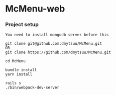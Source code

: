 # McMenu-web

### Project setup
```
You need to install mongodb server before this

git clone git@github.com:dmytsuu/McMenu.git
OR
git clone https://github.com/dmytsuu/McMenu.git

cd McMenu

bundle install
yarn install

rails s
./bin/webpack-dev-server
```

